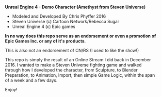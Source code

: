 **Unreal Engine 4 - Demo Character (Amethyst from Steven Universe)**

* Modeled and Developed By Chris Phyffer 2016
* Steven Universe (c) Cartoon Network/Rebecca Sugar
* Unreal Engine 4 (c) Epic games

**In no way does this repo serve as an endorsement or even a promotion of Epic Games Inc. or any of it's products.**

This is also not an endorsement of CN/RS (I used to like the show!)

This repo is simply the result of an Online Stream I did back in December 2016. I wanted to make a Steven Universe fighting game and walked through how I developed the character, from Sculpture, to Blender Preparation, to Animation, Import, then simple Game Logic, within the span of a week and a few days.

Enjoy!
